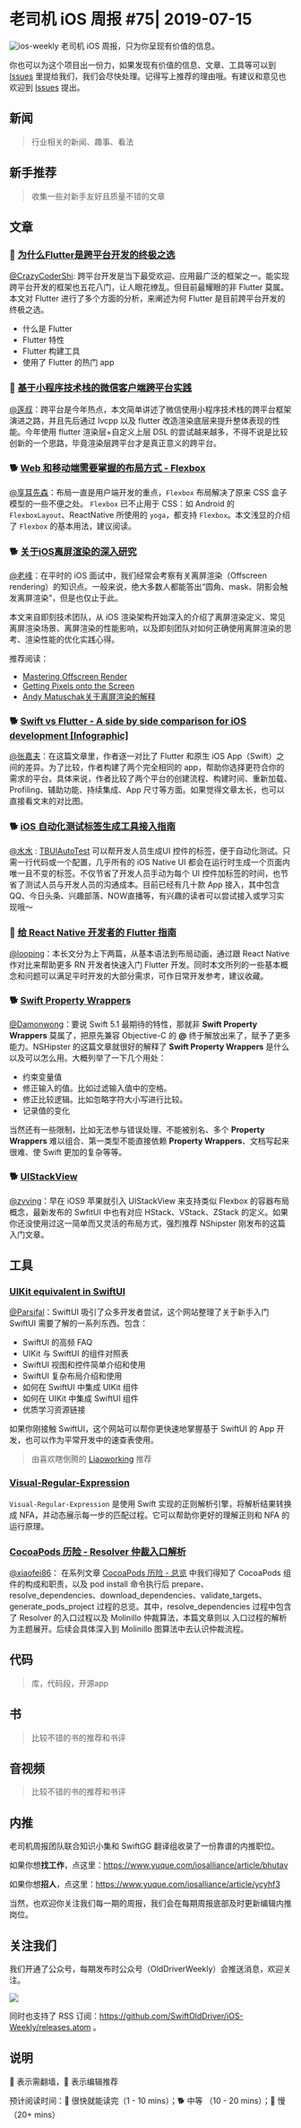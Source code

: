 # 老司机 iOS 周报 #75| 2019-07-15

![ios-weekly](https://github.com/SwiftOldDriver/iOS-Weekly/blob/master/assets/ios-weekly.png?raw=true)
老司机 iOS 周报，只为你呈现有价值的信息。

你也可以为这个项目出一份力，如果发现有价值的信息、文章、工具等可以到 [Issues](https://github.com/SwiftOldDriver/iOS-Weekly/issues) 里提给我们，我们会尽快处理。记得写上推荐的理由哦。有建议和意见也欢迎到 [Issues](https://github.com/SwiftOldDriver/iOS-Weekly/issues) 提出。

## 新闻

> 行业相关的新闻、趣事、看法

## 新手推荐

> 收集一些对新手友好且质量不错的文章

## 文章

### 🐎 [为什么Flutter是跨平台开发的终极之选](https://mp.weixin.qq.com/s/R0sk9CGPbBksSnWV9xtGSg)

[@CrazyCoderShi](https://github.com/CrazyCoderShi): 跨平台开发是当下最受欢迎、应用最广泛的框架之一。能实现跨平台开发的框架也五花八门，让人眼花缭乱。但目前最耀眼的非 Flutter 莫属。本文对 Flutter 进行了多个方面的分析，来阐述为何 Flutter 是目前跨平台开发的终极之选。

- 什么是 Flutter
- Flutter 特性
- Flutter 构建工具
- 使用了 Flutter 的热门 app


### 🐎 [基于小程序技术栈的微信客户端跨平台实践](https://mp.weixin.qq.com/s/V-H3pF9ytfXRhZG0PGIKsw)

[@莲叔](https://weibo.com/aaaron7)：跨平台是今年热点，本文简单讲述了微信使用小程序技术栈的跨平台框架演进之路，并且先后通过 lvcpp 以及 flutter 改造渲染底层来提升整体表现的性能。今年使用 flutter 渲染层+自定义上层 DSL 的尝试越来越多，不得不说是比较创新的一个思路，毕竟渲染层跨平台才是真正意义的跨平台。

### 🐕 [Web 和移动端需要掌握的布局方式 - Flexbox](https://mp.weixin.qq.com/s/WVqnmIbIkxsvBMhHydwHAg)

[@享耳先森](https://github.com/iblacksun)：布局一直是用户端开发的重点，`Flexbox` 布局解决了原来 CSS 盒子模型的一些不便之处。 `Flexbox` 已不止用于 CSS：如 Android 的 `FlexboxLayout`、ReactNative 所使用的 `yoga`，都支持 `Flexbox`。本文浅显的介绍了 `Flexbox` 的基本用法，建议阅读。

### 🐕 [关于iOS离屏渲染的深入研究](https://zhuanlan.zhihu.com/p/72653360)

[@老峰](https://github.com/GesanTung)：在平时的 iOS 面试中，我们经常会考察有关离屏渲染（Offscreen rendering）的知识点。一般来说，绝大多数人都能答出“圆角、mask、阴影会触发离屏渲染”，但是也仅止于此。

本文来自即刻技术团队，从 iOS 渲染架构开始深入的介绍了离屏渲染定义、常见离屏渲染场景、离屏渲染的性能影响，以及即刻团队对如何正确使用离屏渲染的思考、渲染性能的优化实践心得。

推荐阅读：
- [Mastering Offscreen Render](https://github.com/seedante/iOS-Note/wiki/Mastering-Offscreen-Render)
- [Getting Pixels onto the Screen](https://www.objc.io/issues/3-views/moving-pixels-onto-the-screen/)
- [Andy Matuschak关于离屏渲染的解释](https://lobste.rs/s/ckm4uw/performance_minded_take_on_ios_design#c_itdkfh)

### 🐕 [Swift vs Flutter - A side by side comparison for iOS development [Infographic]](https://blog.codemagic.io/flutter-vs-swift/)

[@张嘉夫](https://github.com/josephchang10)：在这篇文章里，作者逐一对比了 Flutter 和原生 iOS App（Swift）之间的差异。为了比较，作者构建了两个完全相同的 app，帮助你选择更符合你的需求的平台。具体来说，作者比较了两个平台的创建流程、构建时间、重新加载、Profiling、辅助功能、持续集成、App 尺寸等方面。如果觉得文章太长，也可以直接看文末的对比图。

### 🐕 [iOS 自动化测试标签生成工具接入指南](http://yulingtianxia.com/blog/2018/08/13/TBUIAutoTest-Usage/)
[@水水](https://www.xuyanlan.com/) : [TBUIAutoTest](https://github.com/yulingtianxia/TBUIAutoTest) 可以帮开发人员生成UI 控件的标签，便于自动化测试。只需一行代码或一个配置，几乎所有的 iOS Native UI 都会在运行时生成一个页面内唯一且不变的标签。不仅节省了开发人员手动为每个 UI 控件加标签的时间，也节省了测试人员与开发人员的沟通成本。目前已经有几十款 App 接入，其中包含 QQ、今日头条、兴趣部落、NOW直播等，有兴趣的读者可以尝试接入或学习实现哦～

### 🐢 [给 React Native 开发者的 Flutter 指南](https://mp.weixin.qq.com/s/MyFjQJqojviYJuQKf5MsGA)

[@looping](https://github.com/looping)：本长文分为上下两篇，从基本语法到布局动画，通过跟 React Native 作对比来帮助更多 RN 开发者快速入门 Flutter 开发。同时本文所列的一些基本概念和问题可以满足平时开发的大部分需求，可作日常开发参考，建议收藏。

### 🐕 [Swift Property Wrappers](https://nshipster.com/propertywrapper/)

[@Damonwong](https://github.com/Damonvvong)：要说 Swift 5.1 最期待的特性，那就非 **Swift Property Wrappers** 莫属了，把原先兼容 Objective-C 的 **@** 终于解放出来了，赋予了更多能力。NSHipster 的这篇文章就很好的解释了 **Swift Property Wrappers** 是什么以及可以怎么用。大概列举了一下几个用处：

- 约束变量值
- 修正输入的值。比如过滤输入值中的空格。
- 修正比较逻辑。比如忽略字符大小写进行比较。
- 记录值的变化

当然还有一些限制，比如无法参与错误处理、不能被别名、多个 **Property Wrappers** 难以组合、第一类型不能直接依赖 **Property Wrappers**、文档写起来很难、使 Swift 更加的复杂等等。

### 🐕 [UIStackView](https://nshipster.com/uistackview/)

[@zvving](https://github.com/zvving)：早在 iOS9 苹果就引入 UIStackView 来支持类似 Flexbox 的容器布局概念，最新发布的 SwfitUI 中也有对应 HStack、VStack、ZStack 的定义。如果你还没使用过这一简单而又灵活的布局方式，强烈推荐 NShipster 刚发布的这篇入门文章。


## 工具

### [UIKit equivalent in SwiftUI](https://goshdarnswiftui.com/)

[@Parsifal](https://weibo.com/parsifalchang)：SwiftUI 吸引了众多开发者尝试，这个网站整理了关于新手入门 SwiftUI 需要了解的一系列东西。包含：

- SwiftUI 的高频 FAQ
- UIKit 与 SwiftUI 的组件对照表
- SwiftUI 视图和控件简单介绍和使用
- SwiftUI 复杂布局介绍和使用
- 如何在 SwiftUI 中集成 UIKit 组件
- 如何在 UIKit 中集成 SwiftUI 组件
- 优质学习资源链接

如果你刚接触 SwiftUI，这个网站可以帮你更快速地掌握基于 SwiftUI 的 App 开发，也可以作为平常开发中的速查表使用。

> 由喜欢瞎倒腾的 [Liaoworking](https://github.com/Liaoworking) 推荐

### [Visual-Regular-Expression](https://github.com/White-White/Visual-Regular-Expression)

`Visual-Regular-Expression` 是使用 Swift 实现的正则解析引擎，将解析结果转换成 NFA，并动态展示每一步的匹配过程。它可以帮助你更好的理解正则和 NFA 的运行原理。

### [CocoaPods 历险 - Resolver 仲裁入口解析](https://mp.weixin.qq.com/s/o-v41MlTAX2Oeg_BeSLKEw)

[@xiaofei86](https://weibo.com/xuyafei86)：
在系列文章 [CocoaPods 历险 - 总览](https://www.desgard.com/cocoapods-1) 中我们得知了 CocoaPods 组件的构成和职责，以及 pod install 命令执行后 prepare、resolve_dependencies、download_dependencies、validate_targets、generate_pods_project 过程的总览。其中，resolve_dependencies 过程中包含了 Resolver 的入口过程以及 Molinillo 仲裁算法，本篇文章则以 入口过程的解析为主题展开。后续会具体深入到 Molinillo 图算法中去认识仲裁流程。

## 代码

> 库，代码段，开源app

## 书

> 比较不错的书的推荐和书评

## 音视频

> 比较不错的书的推荐和书评

## 内推

老司机周报团队联合知识小集和 SwiftGG 翻译组收录了一份靠谱的内推职位。

如果你想**找工作**，点这里：https://www.yuque.com/iosalliance/article/bhutav

如果你想**招人**，点这里：https://www.yuque.com/iosalliance/article/ycyhf3

当然，也欢迎你关注我们每一期的周报，我们会在每期周报底部及时更新编辑内推岗位。

## 关注我们

我们开通了公众号，每期发布时公众号（OldDriverWeekly）会推送消息，欢迎关注。

![](https://github.com/SwiftOldDriver/iOS-Weekly/blob/master/assets/qrcode_for_wechat.jpg?raw=true)

同时也支持了 RSS 订阅：https://github.com/SwiftOldDriver/iOS-Weekly/releases.atom 。

## 说明

🚧 表示需翻墙，🌟 表示编辑推荐

预计阅读时间：🐎 很快就能读完（1 - 10 mins）；🐕 中等 （10 - 20 mins）；🐢 慢（20+ mins）


